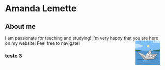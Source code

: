 # Amanda Lemette

## About me

I am passionate for teaching and studying! I'm very happy that you are here on my website! 
<img align='right' width= '80' src='images/115259-OP18JO-207.jpg'> 
Feel free to navigate! 




### teste 3
